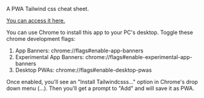 A PWA Tailwind css cheat sheet.

[You can access it here.](https://tailwindcss-cheat-sheet-react-pwa.netlify.com)

You can use Chrome to install this app to your PC's desktop. Toggle these chrome development flags:

1. App Banners: chrome://flags#enable-app-banners
2. Experimental App Banners: chrome://flags#enable-experimental-app-banners
3. Desktop PWAs: chrome://flags#enable-desktop-pwas

Once enabled, you'll see an "Install Tailwindcsss..." option in Chrome's drop down menu (...).
Then you'll get a prompt to "Add" and will save it as PWA.